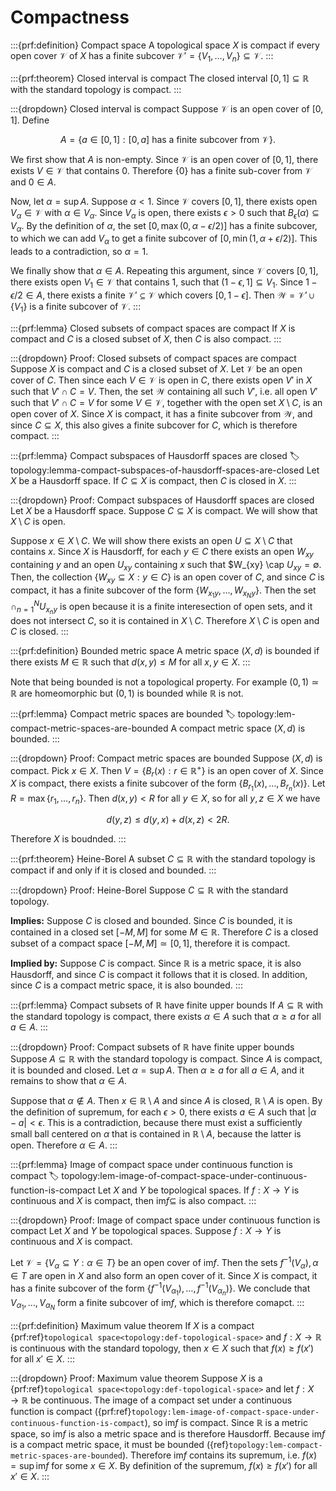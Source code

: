 # Compactness

:::{prf:definition} Compact space
A topological space $X$ is compact if every open cover $\mathcal{V}$ of $X$ has a finite subcover $\mathcal{V}' = \{V_1, \dots, V_n\} \subseteq \mathcal{V}.$
:::

:::{prf:theorem} Closed interval is compact
The closed interval $[0, 1] \subseteq \mathbb{R}$ with the standard topology is compact.
:::

:::{dropdown} Closed interval is compact
Suppose $\mathcal{V}$ is an open cover of $[0, 1].$
Define

$$\begin{equation}
A = \{a \in [0, 1] : [0, a] \text{ has a finite subcover from } \mathcal{V} \}.
\end{equation}$$

We first show that $A$ is non-empty.
Since $\mathcal{V}$ is an open cover of $[0, 1],$ there exists $V \in \mathcal{V}$ that contains $0.$
Therefore $\{0\}$ has a finite sub-cover from $\mathcal{V}$ and $0 \in A.$

Now, let $\alpha = \sup A.$
Suppose $\alpha < 1.$
Since $\mathcal{V}$ covers $[0, 1],$ there exists open $V_\alpha \in \mathcal{V}$ with $\alpha \in V_\alpha.$
Since $V_\alpha$ is open, there exists $\epsilon > 0$ such that $B_\epsilon(\alpha) \subseteq V_\alpha.$
By the definition of $\alpha,$ the set $[0, \max(0, \alpha - \epsilon / 2)]$ has a finite subcover, to which we can add $V_\alpha$ to get a finite subcover of $[0, \min(1, \alpha + \epsilon / 2)].$
This leads to a contradiction, so $\alpha = 1.$

We finally show that $\alpha \in A.$
Repeating this argument, since $\mathcal{V}$ covers $[0, 1],$ there exists open $V_1 \in \mathcal{V}$ that contains $1,$ such that $(1 - \epsilon, 1] \subseteq V_1.$
Since $1 - \epsilon / 2 \in A,$ there exists a finite $\mathcal{V}' \subseteq \mathcal{V}$ which covers $[0, 1 - \epsilon].$
Then $\mathcal{W} = \mathcal{V}' \cup \{V_1\}$ is a finite subcover of $\mathcal{V}.$
:::

:::{prf:lemma} Closed subsets of compact spaces are compact
If $X$ is compact and $C$ is a closed subset of $X,$ then $C$ is also compact.
:::

:::{dropdown} Proof: Closed subsets of compact spaces are compact
Suppose $X$ is compact and $C$ is a closed subset of $X.$
Let $\mathcal{V}$ be an open cover of $C.$
Then since each $V \in \mathcal{V}$ is open in $C,$ there exists open $V'$ in $X$ such that $V' \cap C = V.$
Then, the set $\mathcal{W}$ containing all such $V',$ i.e. all open $V'$ such that $V' \cap C = V$ for some $V \in \mathcal{V},$ together with the open set $X \setminus C,$ is an open cover of $X.$
Since $X$ is compact, it has a finite subcover from $\mathcal{W},$ and since $C \subseteq X,$ this also gives a finite subcover for $C,$ which is therefore compact.
:::


:::{prf:lemma} Compact subspaces of Hausdorff spaces are closed
:label: topology:lemma-compact-subspaces-of-hausdorff-spaces-are-closed
Let $X$ be a Hausdorff space.
If $C \subseteq X$ is compact, then $C$ is closed in $X.$
:::

:::{dropdown} Proof: Compact subspaces of Hausdorff spaces are closed
Let $X$ be a Hausdorff space.
Suppose $C \subseteq X$ is compact.
We will show that $X \setminus C$ is open.

Suppose $x \in X \setminus C.$
We will show there exists an open $U \subseteq X \setminus C$ that contains $x.$
Since $X$ is Hausdorff, for each $y \in C$ there exists an open $W_{xy}$ containing $y$ and an open $U_{xy}$ containing $x$ such that $W_{xy} \cap $U_{xy} = \emptyset.$
Then, the collection $\{W_{xy} \subseteq X: y \in C\}$ is an open cover of $C,$ and since $C$ is compact, it has a finite subcover of the form $\{W_{x_1y}, \dots, W_{x_Ny}\}.$
Then the set $\cap_{n = 1}^N U_{x_ny}$ is open because it is a finite interesection of open sets, and it does not intersect $C,$ so it is contained in $X \setminus C.$
Therefore $X \setminus C$ is open and $C$ is closed.
:::


:::{prf:definition} Bounded metric space
A metric space $(X, d)$ is bounded if there exists $M \in \mathbb{R}$ such that $d(x, y) \leq M$ for all $x, y \in X.$
:::

Note that being bounded is not a topological property.
For example $(0, 1) \simeq \mathbb{R}$ are homeomorphic but $(0, 1)$ is bounded while $\mathbb{R}$ is not.

:::{prf:lemma} Compact metric spaces are bounded
:label: topology:lem-compact-metric-spaces-are-bounded
A compact metric space $(X, d)$ is bounded.
:::

:::{dropdown} Proof: Compact metric spaces are bounded
Suppose $(X, d)$ is compact.
Pick $x \in X.$
Then $V = \{B_r(x) : r \in \mathbb{R}^+\}$ is an open cover of $X.$
Since $X$ is compact, there exists a finite subcover of the form $\{B_{r_1}(x), \dots, B_{r_n}(x)\}.$
Let $R = \max\{r_1, \dots, r_n\}.$
Then $d(x, y) < R$ for all $y \in X,$ so for all $y, z \in X$ we have

$$\begin{equation}
d(y, z) \leq d(y, x) + d(x, z) < 2R.
\end{equation}$$

Therefore $X$ is boudnded.
:::

:::{prf:theorem} Heine-Borel
A subset $C \subseteq \mathbb{R}$ with the standard topology is compact if and only if it is closed and bounded.
:::

:::{dropdown} Proof: Heine-Borel
Suppose $C \subseteq \mathbb{R}$ with the standard topology.

__Implies:__
Suppose $C$ is closed and bounded.
Since $C$ is bounded, it is contained in a closed set $[-M, M]$ for some $M \in \mathbb{R}.$
Therefore $C$ is a closed subset of a compact space $[-M, M] \simeq [0, 1],$ therefore it is compact.

__Implied by:__
Suppose $C$ is compact.
Since $\mathbb{R}$ is a metric space, it is also Hausdorff, and since $C$ is compact it follows that it is closed.
In addition, since $C$ is a compact metric space, it is also bounded.
:::


:::{prf:lemma} Compact subsets of $\mathbb{R}$ have finite upper bounds
If $A \subseteq \mathbb{R}$ with the standard topology is compact, there exists $\alpha \in A$ such that $\alpha \geq a$ for all $a \in A.$
:::

:::{dropdown} Proof: Compact subsets of $\mathbb{R}$ have finite upper bounds
Suppose $A \subseteq \mathbb{R}$ with the standard topology is compact.
Since $A$ is compact, it is bounded and closed.
Let $\alpha = \sup A.$
Then $\alpha \geq a$ for all $a \in A,$ and it remains to show that $\alpha \in A.$

Suppose that $\alpha \not \in A.$
Then $x \in \mathbb{R} \setminus A$ and since $A$ is closed, $\mathbb{R} \setminus A$ is open.
By the definition of supremum, for each $\epsilon > 0,$ there exists $a \in A$ such that $|\alpha - a| < \epsilon.$
This is a contradiction, because there must exist a sufficiently small ball centered on $\alpha$ that is contained in $\mathbb{R} \setminus A,$ because the latter is open.
Therefore $\alpha \in A.$
:::


:::{prf:lemma} Image of compact space under continuous function is compact
:label: topology:lem-image-of-compact-space-under-continuous-function-is-compact
Let $X$ and $Y$ be topological spaces.
If $f: X \to Y$ is continuous and $X$ is compact, then $\text{im}f \subseteq$ is also compact.
:::

:::{dropdown} Proof: Image of compact space under continuous function is compact
Let $X$ and $Y$ be topological spaces.
Suppose $f: X \to Y$ is continuous and $X$ is compact.

Let $\mathcal{V} = \{V_\alpha \subseteq Y: \alpha \in T\}$ be an open cover of $\text{im}f.$
Then the sets $f^{-1}(V_\alpha), \alpha \in T$ are open in $X$ and also form an open cover of it.
Since $X$ is compact, it has a finite subcover of the form $\{f^{-1}(V_{\alpha_1}), \dots, f^{-1}(V_{\alpha_n})\}.$
We conclude that $V_{\alpha_1}, \dots, V_{\alpha_N}$ form a finite subcover of $\text{im}f,$ which is therefore comapct.
:::


:::{prf:definition} Maximum value theorem
If $X$ is a compact {prf:ref}`topological space<topology:def-topological-space>` and $f: X \to \mathbb{R}$ is continuous with the standard topology, then $x \in X$ such that $f(x) \geq f(x')$ for all $x' \in X.$
:::

:::{dropdown} Proof: Maximum value theorem
Suppose $X$ is a {prf:ref}`topological space<topology:def-topological-space>` and let $f: X \to \mathbb{R}$ be continuous.
The image of a compact set under a continuous function is compact ({prf:ref}`topology:lem-image-of-compact-space-under-continuous-function-is-compact`), so $\text{im}f$ is compact.
Since $\mathbb{R}$ is a metric space, so $\text{im}f$ is also a metric space and is therefore Hausdorff.
Because $\text{im}f$ is a compact metric space, it must be bounded ({ref}`topology:lem-compact-metric-spaces-are-bounded`).
Therefore $\text{im} f$ contains its supremum, i.e. $f(x) = \sup \text{im} f$ for some $x \in X.$
By definition of the supremum, $f(x) \geq f(x')$ for all $x' \in X.$
:::


